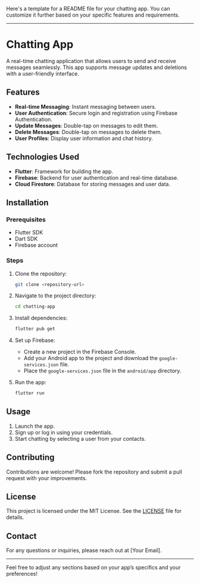 Here's a template for a README file for your chatting app. You can customize it further based on your specific features and requirements.

---

# Chatting App

A real-time chatting application that allows users to send and receive messages seamlessly. This app supports message updates and deletions with a user-friendly interface.

## Features

- **Real-time Messaging**: Instant messaging between users.
- **User Authentication**: Secure login and registration using Firebase Authentication.
- **Update Messages**: Double-tap on messages to edit them.
- **Delete Messages**: Double-tap on messages to delete them.
- **User Profiles**: Display user information and chat history.

## Technologies Used

- **Flutter**: Framework for building the app.
- **Firebase**: Backend for user authentication and real-time database.
- **Cloud Firestore**: Database for storing messages and user data.

## Installation

### Prerequisites

- Flutter SDK
- Dart SDK
- Firebase account

### Steps

1. Clone the repository:
   ```bash
   git clone <repository-url>
   ```

2. Navigate to the project directory:
   ```bash
   cd chatting-app
   ```

3. Install dependencies:
   ```bash
   flutter pub get
   ```

4. Set up Firebase:
   - Create a new project in the Firebase Console.
   - Add your Android app to the project and download the `google-services.json` file.
   - Place the `google-services.json` file in the `android/app` directory.

5. Run the app:
   ```bash
   flutter run
   ```

## Usage

1. Launch the app.
2. Sign up or log in using your credentials.
3. Start chatting by selecting a user from your contacts.

## Contributing

Contributions are welcome! Please fork the repository and submit a pull request with your improvements.

## License

This project is licensed under the MIT License. See the [LICENSE](LICENSE) file for details.

## Contact

For any questions or inquiries, please reach out at [Your Email].

---

Feel free to adjust any sections based on your app’s specifics and your preferences!
